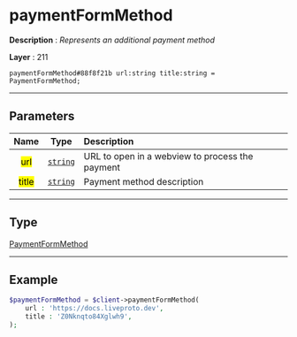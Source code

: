 # paymentFormMethod

**Description** : *Represents an additional payment method*

**Layer** : 211

```tl
paymentFormMethod#88f8f21b url:string title:string = PaymentFormMethod;
```

---

## Parameters

| Name | Type | Description |
| :---: | :---: | :--- |
| <mark>url</mark> | [`string`](type/string) | URL to open in a webview to process the payment |
| <mark>title</mark> | [`string`](type/string) | Payment method description |

---

## Type

[PaymentFormMethod](type/PaymentFormMethod)

---

## Example

```php
$paymentFormMethod = $client->paymentFormMethod(
	url : 'https://docs.liveproto.dev',
	title : 'Z0Nknqto84Xglwh9',
);
```